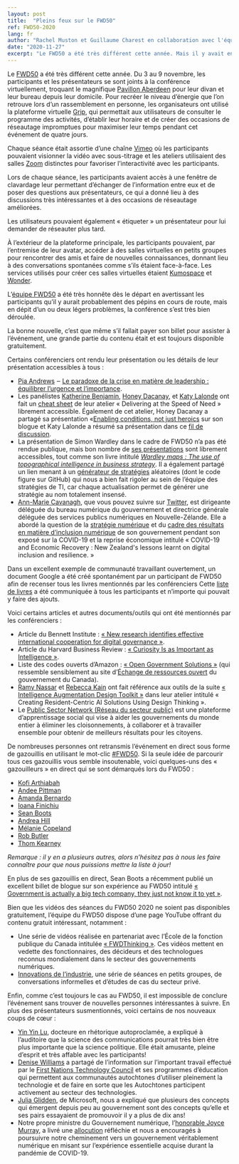 ```yaml
---
layout: post
title:  "Pleins feux sur le FWD50"
ref: FWD50-2020
lang: fr
author: "Rachel Muston et Guillaume Charest en collaboration avec l'équipe de Stratégie TI"
date: "2020-11-27"
excerpt: "Le FWD50 a été très différent cette année. Mais il y avait encore beaucoup de passion et de volonté de la part des participants pour améliorer continuellement le gouvernement ! Ce billet de blogue présente quelques-unes des technologies utilisées pour réunir les participants de FWD50 ainsi que le contenu de FWD50 qui a été mis à disposition par les présentateurs et les participants."
---
```

<!--markdownlint-disable MD033-->
Le [FWD50](https://fwd50.com/) a été très différent cette année.
Du 3 au 9 novembre, les participants et les présentateurs se sont joints à la conférence virtuellement, troquant le magnifique [Pavillon Aberdeen](https://ottawa.ca/fr/lansdowne#h3) pour leur divan et leur bureau depuis leur domicile.
Pour recréer le niveau d’énergie que l’on retrouve lors d’un rassemblement en personne, les organisateurs ont utilisé la plateforme virtuelle [Grip](https://grip.events/), qui permettait aux utilisateurs de consulter le programme des activités, d’établir leur horaire et de créer des occasions de réseautage impromptues pour maximiser leur temps pendant cet événement de quatre jours.

Chaque séance était assortie d’une chaîne [Vimeo](https://vimeo.com) où les participants pouvaient visionner la vidéo avec sous-titrage et les ateliers utilisaient des salles [Zoom](https://zoom.us/) distinctes pour favoriser l’interactivité avec les participants.

Lors de chaque séance, les participants avaient accès à une fenêtre de clavardage leur permettant d’échanger de l’information entre eux et de poser des questions aux présentateurs, ce qui a donné lieu à des discussions très intéressantes et à des occasions de réseautage améliorées.

Les utilisateurs pouvaient également « étiqueter » un présentateur pour lui demander de réseauter plus tard.

À l’extérieur de la plateforme principale, les participants pouvaient, par l’entremise de leur avatar, accéder à des salles virtuelles en petits groupes pour rencontrer des amis et faire de nouvelles connaissances, donnant lieu à des conversations spontanées comme s’ils étaient face-à-face.
Les services utilisés pour créer ces salles virtuelles étaient [Kumospace](https://www.kumospace.com/) et [Wonder](https://www.wonder.me/).

L’[équipe FWD50](https://fwd50.com/fr/a-propos/#team) a été très honnête dès le départ en avertissant les participants qu’il y aurait probablement des pépins en cours de route, mais en dépit d’un ou deux légers problèmes, la conférence s’est très bien déroulée.

La bonne nouvelle, c’est que même s’il fallait payer son billet pour assister à l’événement, une grande partie du contenu était et est toujours disponible gratuitement.

Certains conférenciers ont rendu leur présentation ou les détails de leur présentation accessibles à tous :

- [Pia Andrews](https://twitter.com/piacandrews?lang=en) ‒ [Le paradoxe de la crise en matière de leadership : équilibrer l’urgence et l’importance](https://t.co/RELqF74GgK?amp=1).
- Les panélistes [Katherine Benjamin](https://twitter.com/mskatiebenjamin), [Honey Dacanay](https://twitter.com/honeygolightly?lang=en), et [Katy Lalonde](https://twitter.com/katylalonde) ont fait un [cheat sheet](https://docs.google.com/presentation/d/1gL57LdKFFZOm5ngL1HqHubzzG80aLewDcJY8hTDqsaQ/edit#slide=id.p) de leur atelier « Delivering at the Speed of Need » librement accessible.
Également de cet atelier, Honey Dacanay a partagé sa présentation «[Enabling conditions, not just heroics](https://t.co/a7u53IwYqs) sur son blogue et Katy Lalonde a résumé sa présentation dans ce [fil de discussion](https://twitter.com/katylalonde/status/1324010162798120962).
- La présentation de Simon Wardley dans le cadre de FWD50 n’a pas été rendue publique, mais bon nombre de [ses présentations](https://wardley-maps-community.github.io/awesome-wardley-maps/) sont librement accessibles, tout comme son livre intitulé [*Wardley maps :* *The use of topographical intelligence in business strategy*](https://medium.com/wardleymaps/on-being-lost-2ef5f05eb1ec).
Il a également partagé un lien menant à un [générateur de stratégies](http://strategy-madlibs.herokuapp.com/) aléatoires (dont le code figure sur GitHub) qui nous a bien fait rigoler au sein de l’équipe des stratégies de TI, car chaque actualisation permet de générer une stratégie au nom totalement insensé.
- [Ann-Marie Cavanagh](https://fwd50.com/fr/speaker/ann-marie-cavanagh/), que vous pouvez suivre sur [Twitter](https://twitter.com/amqcs), est dirigeante déléguée du bureau numérique du gouvernement et directrice générale déléguée des services publics numériques en Nouvelle-Zélande.
Elle a abordé la question de la [stratégie numérique](https://www.digital.govt.nz/digital-government/strategy/strategy-summary/strategy-for-a-digital-public-service/) et du [cadre des résultats en matière d’inclusion numérique](https://www.digital.govt.nz/dmsdocument/167~digital-inclusion-outcomes-framework/html) de son gouvernement pendant son exposé sur la COVID-19 et la reprise économique intitulé « COVID-19 and Economic Recovery : New Zealand's lessons learnt on digital inclusion and resilience. »

Dans un excellent exemple de communauté travaillant ouvertement, un document Google a été créé spontanément par un participant de FWD50 afin de recenser tous les livres mentionnés par les conférenciers
Cette [liste de livres](https://docs.google.com/document/d/1Kyq80aMy_a6wnOdaHgzYLqSaqKfmjMmBdDnXKy6N4YQ/edit#heading=h.kr7a4cpsy27s) a été communiquée à tous les participants et n’importe qui pouvait y faire des ajouts.

Voici certains articles et autres documents/outils qui ont été mentionnés par les conférenciers :

- Article du Bennett Institute : [« New research identifies effective international cooperation for digital governance »](https://www.bennettinstitute.cam.ac.uk/news/new-research-identifies-effective-international-co/).
- Article du Harvard Business Review : [« Curiosity Is as Important as Intelligence »](https://hbr.org/2014/08/curiosity-is-as-important-as-intelligence).
- Liste des codes ouverts d’Amazon : [« Open Government Solutions »](https://aws.amazon.com/government-education/government/open-government-solutions/) (qui ressemble sensiblement au site d’[Échange de ressources ouvert](https://code.ouvert.canada.ca/fr/index.html) du gouvernement du Canada).
- [Ramy Nassar](https://twitter.com/ramynassar) et [Rebecca Kain](https://twitter.com/rebeccalkain) ont fait référence aux outils de la suite [« Intelligence Augmentation Design Toolkit »](https://futurice.com/ia-design-kit) dans leur atelier intitulé « Creating Resident-Centric AI Solutions Using Design Thinking ».
- Le [Public Sector Network (Réseau du secteur public)](https://publicsectornetwork.co/) est une plateforme d’apprentissage social qui vise à aider les gouvernements du monde entier à éliminer les cloisonnements, à collaborer et à travailler ensemble pour obtenir de meilleurs résultats pour les citoyens.

De nombreuses personnes ont retransmis l’événement en direct sous forme de gazouillis en utilisant le mot-clic [\#FWD50](https://twitter.com/search?q=(%23FWD50)%20since%3A2020-11-03&src=typed_query).
Si la seule idée de parcourir tous ces gazouillis vous semble insoutenable, voici quelques-uns des « gazouilleurs » en direct qui se sont démarqués lors du FWD50 :

- [Kofi Arthiabah](https://twitter.com/search?q=(%23fwd50)%20(from%3A@arthiak_tc)%20since%3A2020-11-01&src=typed_query&f=live)
- [Andee Pittman](https://twitter.com/search?q=(%23fwd50)%20(from%3A@andeepittmanux)%20since%3A2020-11-01&src=typed_query&f=live)
- [Amanda Bernardo](https://twitter.com/search?q=(%23fwd50)%20(from%3A@AmandaBernardo)%20since%3A2020-11-01&src=typed_query&f=live)
- [Ioana Finichiu](https://twitter.com/search?q=(%23fwd50)%20(from%3A@IFiniq)%20since%3A2020-11-01&src=typed_query&f=live)
- [Sean Boots](https://twitter.com/search?q=(%23fwd50)%20(from%3Asboots)%20since%3A2020-11-01&src=typed_query&f=live)
- [Andrea Hill](https://twitter.com/search?q=(%23fwd50)%20(from%3A@afhill)%20since%3A2020-11-01&src=typed_query&f=live)
- [Mélanie Copeland](https://twitter.com/search?q=(%23fwd50)%20(from%3A@Copeland309)%20since%3A2020-11-01&src=typed_query&f=live)
- [Rob Butler](https://twitter.com/search?q=(%23fwd50)%20(from%3A@RobButler)%20since%3A2020-11-01&src=typed_query&f=live)
- [Thom Kearney](https://twitter.com/search?q=(%23fwd50)%20(from%3A@thomkearney)%20since%3A2020-11-01&src=typed_query&f=live)

*Remarque : il y en a plusieurs autres, alors n’hésitez pas à nous les faire connaître pour que nous puissions mettre la liste à jour!*

En plus de ses gazouillis en direct, Sean Boots a récemment publié un excellent billet de blogue sur son expérience au FWD50 intitulé [« Government is actually a big tech company, they just not know it to yet »](https://sboots.ca/2020/11/16/government-is-actually-a-big-tech-company/).

Bien que les vidéos des séances du FWD50 2020 ne soient pas disponibles gratuitement, l’équipe du FWD50 dispose d’une page YouTube offrant du contenu gratuit intéressant, notamment :

- Une série de vidéos réalisée en partenariat avec l’École de la fonction publique du Canada intitulée [« FWDThinking »](https://www.youtube.com/playlist?list=PLHorZlq6n3CHYJKzyGU51l0-GHWuZ2Khg).
Ces vidéos mettent en vedette des fonctionnaires, des décideurs et des technologues reconnus mondialement dans le secteur des gouvernements numériques.
- [Innovations de l’industrie](https://www.youtube.com/playlist?list=PLHorZlq6n3CEMaLSfzjldgoAOATYw5zQ0), une série de séances en petits groupes, de conversations informelles et d’études de cas du secteur privé.

Enfin, comme c’est toujours le cas au FWD50, il est impossible de conclure l’événement sans trouver de nouvelles personnes intéressantes à suivre.
En plus des présentateurs susmentionnés, voici certains de nos nouveaux coups de cœur :

- [Yin Yin Lu](https://twitter.com/Yinneth), docteure en rhétorique autoproclamée, a expliqué à l’auditoire que la science des communications pourrait très bien être plus importante que la science politique.
Elle était amusante, pleine d’esprit et très affable avec les participants!
- [Denise Williams](https://twitter.com/quwutsunn?lang=en) a partagé de l’information sur l’important travail effectué par le [First Nations Technology Council](https://technologycouncil.ca/) et ses programmes d’éducation qui permettent aux communautés autochtones d’utiliser pleinement la technologie et de faire en sorte que les Autochtones participent activement au secteur des technologies.
- [Julia Glidden](https://twitter.com/JuliaGlidden), de Microsoft, nous a expliqué que plusieurs des concepts qui émergent depuis peu au gouvernement sont des concepts qu’elle et ses pairs essayaient de promouvoir il y a plus de dix ans!
- Notre propre ministre du Gouvernement numérique, l’[honorable Joyce Murray](https://twitter.com/JoyceMurray), a livré une [allocution](https://player.vimeo.com/video/473572261#t=35m) réfléchie et nous a encouragés à poursuivre notre cheminement vers un gouvernement véritablement numérique en misant sur l’expérience essentielle acquise durant la pandémie de COVID-19.
